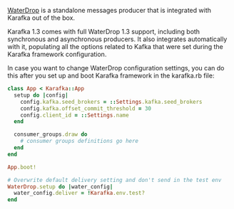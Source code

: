 [WaterDrop](https://github.com/karafka/waterdrop) is a standalone messages producer that is integrated with Karafka out of the box.

Karafka 1.3 comes with full WaterDrop 1.3 support, including both synchronous and asynchronous producers. It also integrates automatically with it, populating all the options related to Kafka that were set during the Karafka framework configuration.

In case you want to change WaterDrop configuration settings, you can do this after you set up and boot Karafka framework in the karafka.rb file:

```ruby
class App < Karafka::App
  setup do |config|
    config.kafka.seed_brokers = ::Settings.kafka.seed_brokers
    config.kafka.offset_commit_threshold = 30
    config.client_id = ::Settings.name
  end

  consumer_groups.draw do
    # consumer groups definitions go here
  end
end

App.boot!

# Overwrite default delivery setting and don't send in the test env
WaterDrop.setup do |water_config|
  water_config.deliver = !Karafka.env.test?
end
```